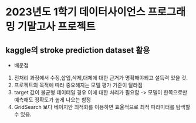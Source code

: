 # 2023년도 1학기 데이터사이언스 프로그래밍 기말고사 프로젝트
## kaggle의 stroke prediction dataset 활용

- 배운점
1. 전처리 과정에서 수정,삽입,삭제,대체에 대한 근거가 명확해야되고 설득력 있을 것.
2. 프로젝트의 목적에 따라 중요해지는 모델 평가 기준이 달라짐
3. target 값이 불균형 데이터일 경우 이에 대한 처리가 필요함 -> 모델이 한쪽으로만 예측해도 정확도가 높게 나오는 함정
4. GridSearch 보다 베이지안 최적화를 이용하면 효율적으로 최적 파라미터를 탐색할 수 있음.

